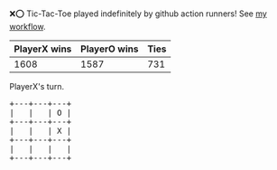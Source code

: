 :x::o: Tic-Tac-Toe played indefinitely by github action runners! See [my workflow](.github/workflows/play.yaml).

|PlayerX wins|PlayerO wins|Ties|
|-|-|-|
|1608|1587|731|

PlayerX's turn.

<pre>
+---+---+---+
|   |   | O |
+---+---+---+
|   |   | X |
+---+---+---+
|   |   |   |
+---+---+---+
</pre>